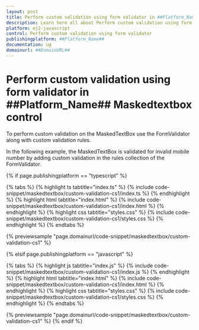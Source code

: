```yaml
---
layout: post
title: Perform custom validation using form validator in ##Platform_Name## Maskedtextbox control | Syncfusion
description: Learn here all about Perform custom validation using form validator in Syncfusion ##Platform_Name## Maskedtextbox control of Syncfusion Essential JS 2 and more.
platform: ej2-javascript
control: Perform custom validation using form validator 
publishingplatform: ##Platform_Name##
documentation: ug
domainurl: ##DomainURL##
---
```


# Perform custom validation using form validator in ##Platform_Name## Maskedtextbox control

To perform custom validation on the MaskedTextBox use the FormValidator along with custom validation rules.

In the following example, the MaskedTextBox is validated for invalid mobile number by adding custom validation in the rules collection of the FormValidator.

{% if page.publishingplatform == "typescript" %}

 {% tabs %}
{% highlight ts tabtitle="index.ts" %}
{% include code-snippet/maskedtextbox/custom-validation-cs1/index.ts %}
{% endhighlight %}
{% highlight html tabtitle="index.html" %}
{% include code-snippet/maskedtextbox/custom-validation-cs1/index.html %}
{% endhighlight %}
{% highlight css tabtitle="styles.css" %}
{% include code-snippet/maskedtextbox/custom-validation-cs1/styles.css %}
{% endhighlight %}
{% endtabs %}
        
{% previewsample "page.domainurl/code-snippet/maskedtextbox/custom-validation-cs1" %}

{% elsif page.publishingplatform == "javascript" %}

{% tabs %}
{% highlight js tabtitle="index.js" %}
{% include code-snippet/maskedtextbox/custom-validation-cs1/index.js %}
{% endhighlight %}
{% highlight html tabtitle="index.html" %}
{% include code-snippet/maskedtextbox/custom-validation-cs1/index.html %}
{% endhighlight %}
{% highlight css tabtitle="styles.css" %}
{% include code-snippet/maskedtextbox/custom-validation-cs1/styles.css %}
{% endhighlight %}
{% endtabs %}

{% previewsample "page.domainurl/code-snippet/maskedtextbox/custom-validation-cs1" %}
{% endif %}